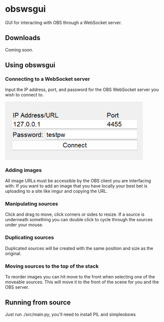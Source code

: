 # obswsgui

GUI for interacting with OBS through a WebSocket server.

## Downloads

Coming soon.

## Using obswsgui

### Connecting to a WebSocket server

Input the IP address, port, and password for the OBS WebSocket server you wish to connect to.

<img src="./.github/images/connection_screen.png" width=450 align="center">

### Adding images

All image URLs must be accessible by the OBS client you are interfacing with. If you want to add an image that you have locally your best bet is uploading to a site like imgur and copying the URL.

### Manipulating sources

Click and drag to move, click corners or sides to resize. If a source is underneath something you can double click to cycle through the sources under your mouse.

### Duplicating sources

Duplicated sources will be created with the same position and size as the original.

### Moving sources to the top of the stack

To reorder images you can hit move to the front when selecting one of the moveable sources. This will move it to the front of the scene for you and the OBS server.

## Running from source

Just run ./src/main.py, you'll need to install PIL and simpleobsws